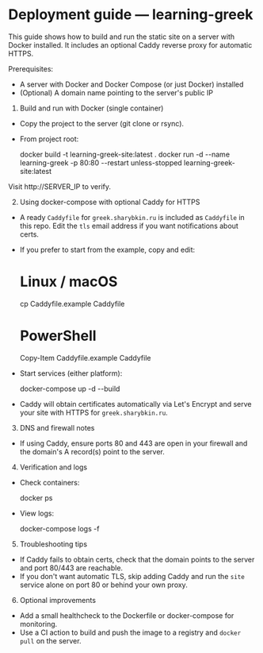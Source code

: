 # Deployment guide — learning-greek

This guide shows how to build and run the static site on a server with Docker installed. It includes an optional Caddy reverse proxy for automatic HTTPS.

Prerequisites:
- A server with Docker and Docker Compose (or just Docker) installed
- (Optional) A domain name pointing to the server's public IP

1) Build and run with Docker (single container)

- Copy the project to the server (git clone or rsync).
- From project root:

    docker build -t learning-greek-site:latest .
    docker run -d --name learning-greek -p 80:80 --restart unless-stopped learning-greek-site:latest

Visit http://SERVER_IP to verify.

2) Using docker-compose with optional Caddy for HTTPS

- A ready `Caddyfile` for `greek.sharybkin.ru` is included as `Caddyfile` in this repo. Edit the `tls` email address if you want notifications about certs.

- If you prefer to start from the example, copy and edit:

    # Linux / macOS
    cp Caddyfile.example Caddyfile

    # PowerShell
    Copy-Item Caddyfile.example Caddyfile

- Start services (either platform):

    docker-compose up -d --build

- Caddy will obtain certificates automatically via Let's Encrypt and serve your site with HTTPS for `greek.sharybkin.ru`.

3) DNS and firewall notes

- If using Caddy, ensure ports 80 and 443 are open in your firewall and the domain's A record(s) point to the server.

4) Verification and logs

- Check containers:

    docker ps

- View logs:

    docker-compose logs -f

5) Troubleshooting tips

- If Caddy fails to obtain certs, check that the domain points to the server and port 80/443 are reachable.
- If you don't want automatic TLS, skip adding Caddy and run the `site` service alone on port 80 or behind your own proxy.

6) Optional improvements

- Add a small healthcheck to the Dockerfile or docker-compose for monitoring.
- Use a CI action to build and push the image to a registry and `docker pull` on the server.
